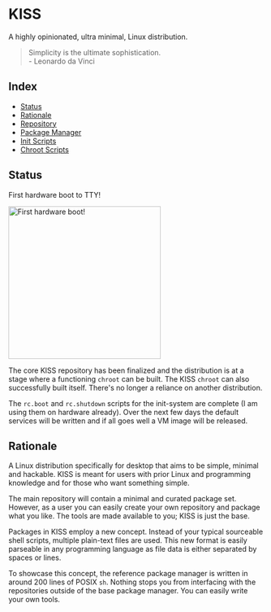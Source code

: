 # KISS

A highly opinionated, ultra minimal, Linux distribution.

> Simplicity is the ultimate sophistication.<br>- Leonardo da Vinci

## Index

- [Status](#status)
- [Rationale](#rationale)
- [Repository](https://github.com/kissx/packages)
- [Package Manager](https://github.com/kissx/kiss)
- [Init Scripts](https://github.com/kissx/kiss-init)
- [Chroot Scripts](https://github.com/kissx/kiss-chroot)

## Status

First hardware boot to TTY!

<img src="https://i.imgur.com/jhJQ7mf.jpg" alt="First hardware boot!" height="300px">

The core KISS repository has been finalized and the distribution is at a stage where a functioning `chroot` can be built. The KISS `chroot` can also successfully built itself. There's no longer a reliance on another distribution.

The `rc.boot` and `rc.shutdown` scripts for the init-system are complete (I am using them on hardware already). Over the next few days the default services will be written and if all goes well a VM image will be released.


## Rationale

A Linux distribution specifically for desktop that aims to be simple, minimal and hackable. KISS is meant for users with prior Linux and programming knowledge and for those who want something simple.

The main repository will contain a minimal and curated package set. However, as a user you can easily create your own repository and package what you like. The tools are made available to you; KISS is just the base.

Packages in KISS employ a new concept. Instead of your typical sourceable shell scripts, multiple plain-text files are used. This new format is easily parseable in any programming language as file data is either separated by spaces or lines.

To showcase this concept, the reference package manager is written in around 200 lines of POSIX `sh`. Nothing stops you from interfacing with the repositories outside of the base package manager. You can easily write your own tools.
